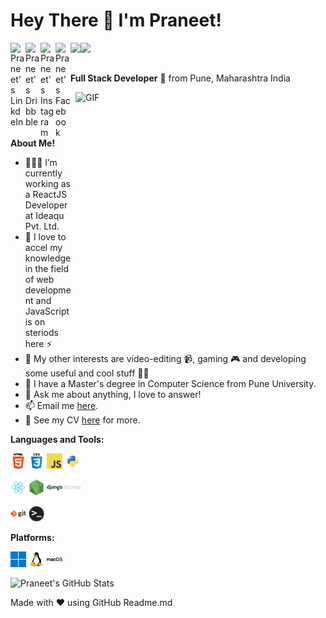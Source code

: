 
<h1> Hey There 👋 I'm Praneet!</h1>
<a href="https://www.linkedin.com/in/praneet-jaiswal-b9524516b/">
  <img align="left" alt="Praneet's LinkdeIn" width="24px" src="https://cdn.jsdelivr.net/npm/simple-icons@v3/icons/linkedin.svg" />
</a>

<a href="https://www.dribbble.com/kaname/">
  <img align="left" alt="Praneet's Dribbble" width="24px" src="https://cdn.jsdelivr.net/npm/simple-icons@3.13.0/icons/dribbble.svg" />
 </a>
 
<a href="https://www.instagram.com/codenamekaname/">
  <img align="left" alt="Praneet's Instagram" width="24px" src="https://cdn.jsdelivr.net/npm/simple-icons@v3/icons/instagram.svg" />
</a>
<a href="https://www.facebook.com/Zen.wisteria14">
  <img align="left" alt="Praneet's Facebook" width="24px" src="https://cdn.jsdelivr.net/npm/simple-icons@v3/icons/facebook.svg" />
</a>
<img src="https://komarev.com/ghpvc/?username=DawnSpark7&color=blueviolet" align="left">
<img src="https://www.codewars.com/users/Kaname_Kun7/badges/large" align="left">
<br />
<br />

**Full Stack Developer** 🚀 from Pune, Maharashtra India 

  <img align="right" alt="GIF" height="400rem" width="400rem" src="https://i.ibb.co/g3F0wjt/mirage-pale.png" />

**About Me!**

- 👨🏽‍💻 I’m currently working as a ReactJS Developer at Ideaqu Pvt. Ltd.
- 🌱 I love to accel my knowledge in the field of web development and JavaScript is on steriods here ⚡
- 🤔 My other interests are video-editing 📹, gaming 🎮 and developing some useful and cool stuff 👨‍💻
- 💼 I have a Master's degree in Computer Science from Pune University.
- 💬 Ask me about anything, I love to answer!
- 📫 Email me [here](mailto:praneetj29@outlook.com).
- 📝 See my CV [here](https://www.linkedin.com/resume-builder/urn:li:fs_memberResume:21915489/) for more.


**Languages and Tools:**  

<code><img height="25" src="https://raw.githubusercontent.com/github/explore/80688e429a7d4ef2fca1e82350fe8e3517d3494d/topics/html/html.png"></code>
<code><img height="25" src="https://raw.githubusercontent.com/github/explore/80688e429a7d4ef2fca1e82350fe8e3517d3494d/topics/css/css.png"></code>
<code><img height="25" src="https://raw.githubusercontent.com/github/explore/80688e429a7d4ef2fca1e82350fe8e3517d3494d/topics/javascript/javascript.png"></code>
<code><img height="25" src="https://raw.githubusercontent.com/github/explore/80688e429a7d4ef2fca1e82350fe8e3517d3494d/topics/python/python.png"></code>

<code><img height="25" src="https://raw.githubusercontent.com/github/explore/80688e429a7d4ef2fca1e82350fe8e3517d3494d/topics/react/react.png"></code>
<code><img height="25" src="https://raw.githubusercontent.com/github/explore/80688e429a7d4ef2fca1e82350fe8e3517d3494d/topics/nodejs/nodejs.png"></code>
<code><img height="25" src="https://raw.githubusercontent.com/github/explore/80688e429a7d4ef2fca1e82350fe8e3517d3494d/topics/django/django.png"></code>
<code><img height="25" src="https://raw.githubusercontent.com/github/explore/80688e429a7d4ef2fca1e82350fe8e3517d3494d/topics/express/express.png"></code>

<code><img height="25" src="https://raw.githubusercontent.com/github/explore/80688e429a7d4ef2fca1e82350fe8e3517d3494d/topics/git/git.png"></code>
<code><img height="25" src="https://raw.githubusercontent.com/github/explore/80688e429a7d4ef2fca1e82350fe8e3517d3494d/topics/terminal/terminal.png"></code>

**Platforms:** 

<code><img height="25" src="https://raw.githubusercontent.com/github/explore/80688e429a7d4ef2fca1e82350fe8e3517d3494d/topics/windows/windows.png"></code>
<code><img height="25" src="https://raw.githubusercontent.com/github/explore/80688e429a7d4ef2fca1e82350fe8e3517d3494d/topics/linux/linux.png"></code>
<code><img height="25" src="https://raw.githubusercontent.com/github/explore/80688e429a7d4ef2fca1e82350fe8e3517d3494d/topics/macos/macos.png"></code>

<img src="https://github-readme-stats.vercel.app/api?username=DawnSpark7" alt="Praneet's GitHub Stats">

Made with ♥ using GitHub Readme.md
